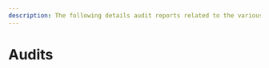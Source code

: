 ```yaml
---
description: The following details audit reports related to the various Sygma repositories.
---
```


# Audits

